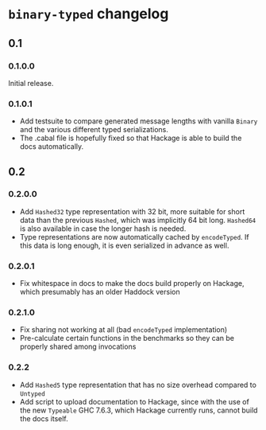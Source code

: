 `binary-typed` changelog
========================

## 0.1

### 0.1.0.0

Initial release.

### 0.1.0.1

- Add testsuite to compare generated message lengths with vanilla `Binary` and
  the various different typed serializations.
- The .cabal file is hopefully fixed so that Hackage is able to build the docs
  automatically.



## 0.2

### 0.2.0.0

- Add `Hashed32` type representation with 32 bit, more suitable for short data
  than the previous `Hashed`, which was implicitly 64 bit long. `Hashed64` is
  also available in case the longer hash is needed.
- Type representations are now automatically cached by `encodeTyped`. If this
  data is long enough, it is even serialized in advance as well.

### 0.2.0.1

- Fix whitespace in docs to make the docs build properly on Hackage, which
  presumably has an older Haddock version

### 0.2.1.0

- Fix sharing not working at all (bad `encodeTyped` implementation)
- Pre-calculate certain functions in the benchmarks so they can be properly
  shared among invocations

### 0.2.2

- Add `Hashed5` type representation that has no size overhead compared to
  `Untyped`
- Add script to upload documentation to Hackage, since with the use of the new
  `Typeable` GHC 7.6.3, which Hackage currently runs, cannot build the docs
  itself.